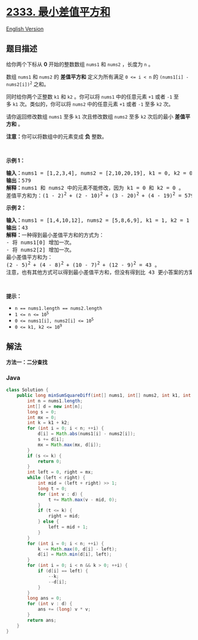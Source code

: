 # [2333. 最小差值平方和](https://leetcode.cn/problems/minimum-sum-of-squared-difference)

[English Version](/solution/2300-2399/2333.Minimum%20Sum%20of%20Squared%20Difference/README_EN.md)

## 题目描述

<p>给你两个下标从 <strong>0</strong>&nbsp;开始的整数数组&nbsp;<code>nums1</code> 和&nbsp;<code>nums2</code>&nbsp;，长度为&nbsp;<code>n</code>&nbsp;。</p>

<p>数组&nbsp;<code>nums1</code> 和&nbsp;<code>nums2</code>&nbsp;的 <strong>差值平方和</strong>&nbsp;定义为所有满足&nbsp;<code>0 &lt;= i &lt; n</code>&nbsp;的&nbsp;<code>(nums1[i] - nums2[i])<sup>2</sup></code>&nbsp;之和。</p>

<p>同时给你两个正整数&nbsp;<code>k1</code> 和&nbsp;<code>k2</code>&nbsp;。你可以将&nbsp;<code>nums1</code>&nbsp;中的任意元素&nbsp;<code>+1</code> 或者&nbsp;<code>-1</code>&nbsp;至多&nbsp;<code>k1</code>&nbsp;次。类似的，你可以将&nbsp;<code>nums2</code>&nbsp;中的任意元素&nbsp;<code>+1</code> 或者&nbsp;<code>-1</code>&nbsp;至多&nbsp;<code>k2</code>&nbsp;次。</p>

<p>请你返回修改数组<em>&nbsp;</em><code>nums1</code><em>&nbsp;</em>至多<em>&nbsp;</em><code>k1</code>&nbsp;次且修改数组<em>&nbsp;</em><code>nums2</code>&nbsp;至多 <code>k2</code><em>&nbsp;</em>次后的最小&nbsp;<strong>差值平方和</strong>&nbsp;。</p>

<p><strong>注意：</strong>你可以将数组中的元素变成&nbsp;<strong>负</strong>&nbsp;整数。</p>

<p>&nbsp;</p>

<p><strong>示例 1：</strong></p>

<pre><b>输入：</b>nums1 = [1,2,3,4], nums2 = [2,10,20,19], k1 = 0, k2 = 0
<b>输出：</b>579
<b>解释：</b>nums1 和 nums2 中的元素不能修改，因为 k1 = 0 和 k2 = 0 。
差值平方和为：(1 - 2)<sup>2 </sup>+ (2 - 10)<sup>2 </sup>+ (3 - 20)<sup>2 </sup>+ (4 - 19)<sup>2</sup>&nbsp;= 579 。
</pre>

<p><strong>示例 2：</strong></p>

<pre><b>输入：</b>nums1 = [1,4,10,12], nums2 = [5,8,6,9], k1 = 1, k2 = 1
<b>输出：</b>43
<b>解释：</b>一种得到最小差值平方和的方式为：
- 将 nums1[0] 增加一次。
- 将 nums2[2] 增加一次。
最小差值平方和为：
(2 - 5)<sup>2 </sup>+ (4 - 8)<sup>2 </sup>+ (10 - 7)<sup>2 </sup>+ (12 - 9)<sup>2</sup>&nbsp;= 43 。
注意，也有其他方式可以得到最小差值平方和，但没有得到比 43 更小答案的方案。</pre>

<p>&nbsp;</p>

<p><strong>提示：</strong></p>

<ul>
	<li><code>n == nums1.length == nums2.length</code></li>
	<li><code>1 &lt;= n &lt;= 10<sup>5</sup></code></li>
	<li><code>0 &lt;= nums1[i], nums2[i] &lt;= 10<sup>5</sup></code></li>
	<li><code>0 &lt;= k1, k2 &lt;= 10<sup>9</sup></code></li>
</ul>

## 解法

**方法一：二分查找**

### **Java**

```java
class Solution {
    public long minSumSquareDiff(int[] nums1, int[] nums2, int k1, int k2) {
        int n = nums1.length;
        int[] d = new int[n];
        long s = 0;
        int mx = 0;
        int k = k1 + k2;
        for (int i = 0; i < n; ++i) {
            d[i] = Math.abs(nums1[i] - nums2[i]);
            s += d[i];
            mx = Math.max(mx, d[i]);
        }
        if (s <= k) {
            return 0;
        }
        int left = 0, right = mx;
        while (left < right) {
            int mid = (left + right) >> 1;
            long t = 0;
            for (int v : d) {
                t += Math.max(v - mid, 0);
            }
            if (t <= k) {
                right = mid;
            } else {
                left = mid + 1;
            }
        }
        for (int i = 0; i < n; ++i) {
            k -= Math.max(0, d[i] - left);
            d[i] = Math.min(d[i], left);
        }
        for (int i = 0; i < n && k > 0; ++i) {
            if (d[i] == left) {
                --k;
                --d[i];
            }
        }
        long ans = 0;
        for (int v : d) {
            ans += (long) v * v;
        }
        return ans;
    }
}
```
